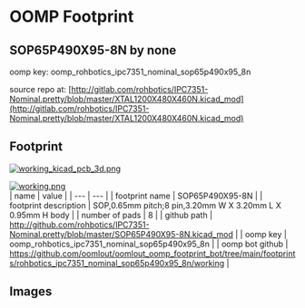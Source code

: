 # OOMP Footprint  
## SOP65P490X95-8N  by none  
  
oomp key: oomp_rohbotics_ipc7351_nominal_sop65p490x95_8n  
  
source repo at: [http://gitlab.com/rohbotics/IPC7351-Nominal.pretty/blob/master/XTAL1200X480X460N.kicad_mod](http://gitlab.com/rohbotics/IPC7351-Nominal.pretty/blob/master/XTAL1200X480X460N.kicad_mod)  
## Footprint  
  
[![working_kicad_pcb_3d.png](working_kicad_pcb_3d_600.png)](working_kicad_pcb_3d.png)  
  
[![working.png](working_600.png)](working.png)  
| name | value | 
| --- | --- | 
| footprint name | SOP65P490X95-8N | 
| footprint description | SOP,0.65mm pitch;8 pin,3.20mm W X 3.20mm L X 0.95mm H body | 
| number of pads | 8 | 
| github path | http://github.com/rohbotics/IPC7351-Nominal.pretty/blob/master/SOP65P490X95-8N.kicad_mod | 
| oomp key | oomp_rohbotics_ipc7351_nominal_sop65p490x95_8n | 
| oomp bot github | https://github.com/oomlout/oomlout_oomp_footprint_bot/tree/main/footprints/rohbotics_ipc7351_nominal_sop65p490x95_8n/working | 
## Images  
